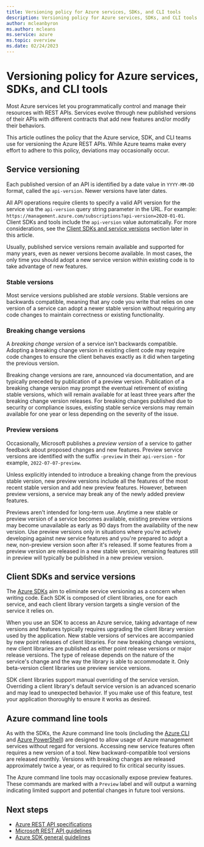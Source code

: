 ```yaml
---
title: Versioning policy for Azure services, SDKs, and CLI tools
description: Versioning policy for Azure services, SDKs, and CLI tools
author: mcleanbyron
ms.author: mcleans
ms.service: azure
ms.topic: overview
ms.date: 02/24/2023
---
```


# Versioning policy for Azure services, SDKs, and CLI tools

Most Azure services let you programmatically control and manage their resources with REST APIs. Services evolve through new published versions of their APIs with different contracts that add new features and/or modify their behaviors.

This article outlines the policy that the Azure service, SDK, and CLI teams use for versioning the Azure REST APIs. While Azure teams make every effort to adhere to this policy, deviations may occasionally occur.

## Service versioning

Each published version of an API is identified by a date value in `YYYY-MM-DD` format, called the `api-version`. Newer versions have later dates.

All API operations require clients to specify a valid API version for the service via the `api-version` query string parameter in the URL. For example: `https://management.azure.com/subscriptions?api-version=2020-01-01`. Client SDKs and tools include the `api-version` value automatically. For more considerations, see the [Client SDKs and service versions](#client-sdks-and-service-versions) section later in this article.

Usually, published service versions remain available and supported for many years, even as newer versions become available. In most cases, the only time you should adopt a new service version within existing code is to take advantage of new features.

### Stable versions

Most service versions published are *stable versions*. Stable versions are backwards compatible, meaning that any code you write that relies on one version of a service can adopt a newer stable version without requiring any code changes to maintain correctness or existing functionality.

### Breaking change versions

A *breaking change version* of a service isn't backwards compatible. Adopting a breaking change version in existing client code may require code changes to ensure the client behaves exactly as it did when targeting the previous version.

Breaking change versions are rare, announced via documentation, and are typically preceded by publication of a preview version. Publication of a breaking change version may prompt the eventual retirement of existing stable versions, which will remain available for at least three years after the breaking change version releases. For breaking changes published due to security or compliance issues, existing stable service versions may remain available for one year or less depending on the severity of the issue.

### Preview versions

Occasionally, Microsoft publishes a *preview version* of a service to gather feedback about proposed changes and new features. Preview service versions are identified with the suffix `-preview` in their `api-version` - for example, `2022-07-07-preview`.

Unless explicitly intended to introduce a breaking change from the previous stable version, new preview versions include all the features of the most recent stable version and add new preview features. However, between preview versions, a service may break any of the newly added preview features.

Previews aren't intended for long-term use. Anytime a new stable or preview version of a service becomes available, existing preview versions may become unavailable as early as 90 days from the availability of the new version. Use preview versions only in situations where you're actively developing against new service features and you're prepared to adopt a new, non-preview version soon after it's released. If some features from a preview version are released in a new stable version, remaining features still in preview will typically be published in a new preview version.

## Client SDKs and service versions

The [Azure SDKs](https://azure.github.io/azure-sdk/releases/latest/) aim to eliminate service versioning as a concern when writing code. Each SDK is composed of client libraries, one for each service, and each client library version targets a single version of the service it relies on.

When you use an SDK to access an Azure service, taking advantage of new versions and features typically requires upgrading the client library version used by the application. New stable versions of services are accompanied by new point releases of client libraries. For new breaking change versions, new client libraries are published as either point release versions or major release versions. The type of release depends on the nature of the service's change and the way the library is able to accommodate it. Only beta-version client libraries use preview service versions.

SDK client libraries support manual overriding of the service version. Overriding a client library's default service version is an advanced scenario and may lead to unexpected behavior. If you make use of this feature, test your application thoroughly to ensure it works as desired.

## Azure command line tools

As with the SDKs, the Azure command line tools (including the [Azure CLI](/cli/azure/) and [Azure PowerShell](/powershell/azure/)) are designed to allow usage of Azure management services without regard for versions. Accessing new service features often requires a new version of a tool. New backward-compatible tool versions are released monthly. Versions with breaking changes are released approximately twice a year, or as required to fix critical security issues.

The Azure command line tools may occasionally expose preview features. These commands are marked with a `Preview` label and will output a warning indicating limited support and potential changes in future tool versions.

## Next steps

- [Azure REST API specifications](https://github.com/Azure/azure-rest-api-specs)
- [Microsoft REST API guidelines](https://github.com/microsoft/api-guidelines)
- [Azure SDK general guidelines](https://azure.github.io/azure-sdk/general_introduction.html)
